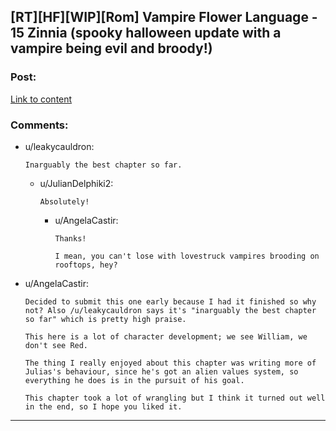 ## [RT][HF][WIP][Rom] Vampire Flower Language - 15 Zinnia (spooky halloween update with a vampire being evil and broody!)

### Post:

[Link to content](https://archiveofourown.org/works/13710744/chapters/66697204)

### Comments:

- u/leakycauldron:
  ```
  Inarguably the best chapter so far.
  ```

  - u/JulianDelphiki2:
    ```
    Absolutely!
    ```

    - u/AngelaCastir:
      ```
      Thanks!

      I mean, you can't lose with lovestruck vampires brooding on rooftops, hey?
      ```

- u/AngelaCastir:
  ```
  Decided to submit this one early because I had it finished so why not? Also /u/leakycauldron says it's "inarguably the best chapter so far" which is pretty high praise.

  This here is a lot of character development; we see William, we don't see Red.

  The thing I really enjoyed about this chapter was writing more of Julias's behaviour, since he's got an alien values system, so everything he does is in the pursuit of his goal. 

  This chapter took a lot of wrangling but I think it turned out well in the end, so I hope you liked it.
  ```

---

